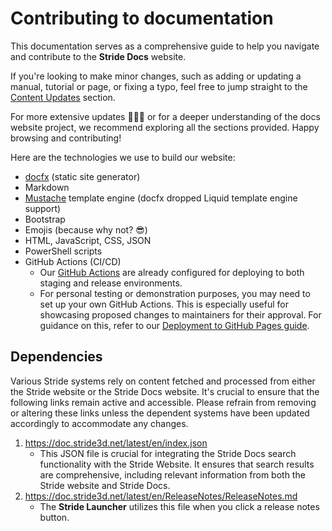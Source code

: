 # Contributing to documentation

This documentation serves as a comprehensive guide to help you navigate and contribute to the **Stride Docs** website.

If you're looking to make minor changes, such as adding or updating a manual, tutorial or page, or fixing a typo, feel free to jump straight to the [Content Updates](content.md#content-updates) section.

For more extensive updates 🤯🤦‍♂️ or for a deeper understanding of the docs website project, we recommend exploring all the sections provided. Happy browsing and contributing!

Here are the technologies we use to build our website:

- [docfx](https://dotnet.github.io/docfx/index.html) (static site generator)
- Markdown
- [Mustache](https://mustache.github.io/) template engine (docfx dropped Liquid template engine support)
- Bootstrap
- Emojis (because why not? 😎)
- HTML, JavaScript, CSS, JSON
- PowerShell scripts
- GitHub Actions (CI/CD)
  - Our [GitHub Actions](https://github.com/stride3d/stride-docs/tree/master/.github/workflows) are already configured for deploying to both staging and release environments.
  - For personal testing or demonstration purposes, you may need to set up your own GitHub Actions. This is especially useful for showcasing proposed changes to maintainers for their approval. For guidance on this, refer to our [Deployment to GitHub Pages guide](deployment-azure.md#deployment-to-github-pages).

## Dependencies

Various Stride systems rely on content fetched and processed from either the Stride website or the Stride Docs website. It's crucial to ensure that the following links remain active and accessible. Please refrain from removing or altering these links unless the dependent systems have been updated accordingly to accommodate any changes.

1. https://doc.stride3d.net/latest/en/index.json
   - This JSON file is crucial for integrating the Stride Docs search functionality with the Stride Website. It ensures that search results are comprehensive, including relevant information from both the Stride website and Stride Docs.
1. https://doc.stride3d.net/latest/en/ReleaseNotes/ReleaseNotes.md
   - The **Stride Launcher** utilizes this file when you click a release notes button.